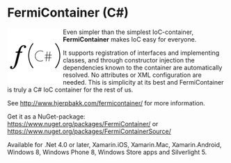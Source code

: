 FermiContainer (C#)
==============

<img align="left" src="https://github.com/Sankra/FermiContainer/blob/master/logo%402x.png" width="128" height="128">

Even simpler than the simplest IoC-container, <b>FermiContainer</b> makes IoC easy for everyone. 

It supports registration of interfaces and implementing classes, and through constructor injection the dependencies known to the container are automatically resolved. No attributes or XML configuration are needed. This is simplicity at its best and FermiContainer is truly a C# IoC container for the rest of us.

See http://www.hjerpbakk.com/fermicontainer/ for more information.

Get it as a NuGet-package: https://www.nuget.org/packages/FermiContainer/ or https://www.nuget.org/packages/FermiContainerSource/

Available for .Net 4.0 or later, Xamarin.iOS, Xamarin.Mac, Xamarin.Android, Windows 8, Windows Phone 8, Windows Store apps and Silverlight 5.
